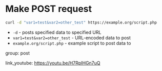 # Make POST request

```bash
curl -d "var1=test&var2=other_test" https://example.org/script.php
```

- `-d` - posts specified data to specified URL
- `var1=test&var2=other_test` - URL-encoded data to post
- `example.org/script.php` - example script to post data to

group: post


link_youtube: https://youtu.be/H7RpIHGn7uQ
